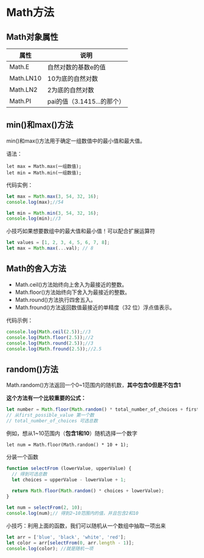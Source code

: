 # Math方法

## Math对象属性

| 属性      | 说明                       |
| --------- | -------------------------- |
| Math.E    | 自然对数的基数e的值        |
| Math.LN10 | 10为底的自然对数           |
| Math.LN2  | 2为底的自然对数            |
| Math.PI   | pai的值（3.1415...的那个） |



## min()和max()方法

min()和max()方法用于确定一组数值中的最小值和最大值。

语法：

```
let max = Math.max(一组数值);
let min = Math.min(一组数值);
```



代码实例：

```js
let max = Math.max(3, 54, 32, 16);
console.log(max);//54

let min = Math.min(3, 54, 32, 16);
console.log(min);//3
```



小技巧如果想要数组中的最大值和最小值！可以配合扩展运算符

```js
let values = [1, 2, 3, 4, 5, 6, 7, 8]; 
let max = Math.max(...val); // 8
```



## Math的舍入方法

*  Math.ceil()方法始终向上舍入为最接近的整数。
*  Math.floor()方法始终向下舍入为最接近的整数。
*  Math.round()方法执行四舍五入。
*  Math.fround()方法返回数值最接近的单精度（32 位）浮点值表示。

代码示例：

```js
console.log(Math.ceil(2.5));//3
console.log(Math.floor(2.5));//2
console.log(Math.round(2.5));//3
console.log(Math.fround(2.5));//2.5
```



## random()方法

Math.random()方法返回一个0~1范围内的随机数，**其中包含0但是不包含1**

**这个方法有一个比较重要的公式：**

```js
let number = Math.floor(Math.random() * total_number_of_choices + first_possible_value) 
// 从first_possible_value 第一个数
// total_number_of_choices 可选总数

```

例如，想从1~10范围内（**包含1和10**）随机选择一个数字

```
let num = Math.floor(Math.random() * 10 + 1);
```

分装一个函数

```js
function selectFrom (lowerValue, upperValue) {
  // 得到可选总数
  let choices = upperValue - lowerValue + 1;
  
  return Math.floor(Math.random() * choices + lowerValue);
}

let num = selectFrom(2, 10);
console.log(num);// 得到2~10范围内的值，并且包含2和10
```



小技巧：利用上面的函数，我们可以随机从一个数组中抽取一项出来

```js
let arr = ['blue', 'black', 'white', 'red'];
let color = arr[selectFrom(0, arr.length - 1)];
console.log(color); //就是随机一项
```

